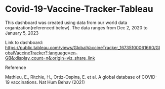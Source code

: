# Covid-19-Vaccine-Tracker-Tableau


This dashboard was created using data from our world data organization(referenced below).
The data ranges from Dec 2, 2020 to January 5, 2023

Link to dashboard:
https://public.tableau.com/views/GlobalVaccineTracker_16735100061660/GlobalVaccineTracker?:language=en-GB&:display_count=n&:origin=viz_share_link

Reference

Mathieu, E., Ritchie, H., Ortiz-Ospina, E. et al. A global database of COVID-19 vaccinations. Nat Hum Behav (2021)
